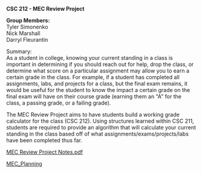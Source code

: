 <b>CSC 212 - MEC Review Project</b>

<b>Group Members:</b><br> 
Tyler Simonenko<br>
Nick Marshall<br>
Darryl Fleurantin<br>

Summary: <br>
As a student in college, knowing your current standing in a class is important in determining if you should reach out for
help, drop the class, or determine what score on a particular assignment may allow you to earn a certain grade in the class.
For example, if a student has completed all assignments, labs, and projects for a class, but the final exam remains, it would
be useful for the student to know the impact a certain grade on the final exam will have on their course grade (earning them
an "A" for the class, a passing grade, or a failing grade).

The MEC Review Project aims to have students build a working grade calculator for the class (CSC 212). Using structures
learned within CSC 211, students are required to provide an algorithm that will calculate your current standing in the class
based off of what assignments/exams/projects/labs have been completed thus far.


[MEC Review Project Notes.pdf](https://github.com/TylerSimonenko/CSC_212_Review_Project/files/9883488/MEC.Review.Project.Notes.pdf)


[MEC_Planning](https://user-images.githubusercontent.com/68083538/198410520-940a4e30-887f-4d0b-9d44-dc6343940cc2.jpg)
